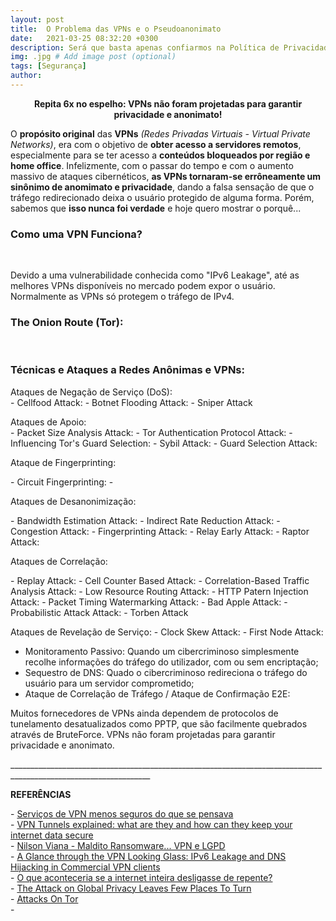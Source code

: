 ```yaml
---
layout: post
title:  O Problema das VPNs e o Pseudoanonimato
date:   2021-03-25 08:32:20 +0300
description: Será que basta apenas confiarmos na Política de Privacidade de um serviço? # Add post description (optional)
img: .jpg # Add image post (optional)
tags: [Segurança]
author:
---
```

<center><strong>Repita 6x no espelho: VPNs não foram projetadas para garantir privacidade e anonimato!</strong></center> 

<p>O <b>propósito original</b> das <b>VPNs</b> <i>(Redes Privadas Virtuais - Virtual Private Networks)</i>, era com o objetivo de <b>obter acesso a servidores remotos</b>, especialmente para se ter acesso a <b>conteúdos bloqueados por região e home office</b>. Infelizmente, com o passar do tempo e com o aumento massivo de ataques cibernéticos, <b>as VPNs tornaram-se errôneamente um sinônimo de anomimato e privacidade</b>, dando a falsa sensação de que o tráfego redirecionado deixa o usuário protegido de alguma forma. Porém, sabemos que <b>isso nunca foi verdade</b> e hoje quero mostrar o porquê...<p> 

<p><b><h3>Como uma VPN Funciona?</h3></b><br>




Devido a uma vulnerabilidade conhecida como "IPv6 Leakage", até as melhores VPNs disponíveis no mercado podem expor o usuário. Normalmente as VPNs só protegem o tráfego de IPv4.






<p><b><h3>The Onion Route (Tor):</h3></b><br>







<p><b><h3>Técnicas e Ataques a Redes Anônimas e VPNs:</h3></b></p>

<p>Ataques de Negação de Serviço (DoS):<br>
- Cellfood Attack:
- Botnet Flooding Attack:
- Sniper Attack
  
<p>Ataques de Apoio:<br>
- Packet Size Analysis Attack:
- Tor Authentication Protocol Attack:
- Influencing Tor's Guard Selection:
- Sybil Attack:
- Guard Selection Attack:

<p>Ataque de Fingerprinting:<p>
- Circuit Fingerprinting:
- 
  
<p>Ataques de Desanonimização:<p>
- Bandwidth Estimation Attack:
- Indirect Rate Reduction Attack:
- Congestion Attack:
- Fingerprinting Attack:
- Relay Early Attack:
- Raptor Attack:
  
<p>Ataques de Correlação:<p>
- Replay Attack:
- Cell Counter Based Attack:
- Correlation-Based Traffic Analysis Attack:
- Low Resource Routing Attack:
- HTTP Patern Injection Attack:
- Packet Timing Watermarking Attack:
- Bad Apple Attack:
- Probabilistic Attack Attack:
- Torben Attack

<p>Ataques de Revelação de Serviço:
- Clock Skew Attack:
- First Node Attack: 


- Monitoramento Passivo: Quando um cibercriminoso simplesmente recolhe informações do tráfego do utilizador, com ou sem encriptação;
- Sequestro de DNS: Quado o cibercriminoso redireciona o tráfego do usuário para um servidor comprometido;
- Ataque de Correlação de Tráfego / Ataque de Confirmação E2E: 

Muitos fornecedores de VPNs ainda dependem de protocolos de tunelamento desatualizados como PPTP, que são facilmente quebrados através de BruteForce.
VPNs não foram projetadas para garantir privacidade e anonimato.





<p>_________________________________________________________________________________________________________________</p>
<p><b>REFERÊNCIAS</b></p>
<p>- <a href="https://www.computerworld.com.pt/2015/07/02/servicos-de-vpn-menos-seguros-do-que-se-pensava/">Serviços de VPN menos seguros do que se pensava</a><br>
- <a href="https://www.techradar.com/vpn/vpn-tunnels-explained-how-to-keep-your-internet-data-secure">VPN Tunnels explained: what are they and how can they keep your internet data secure</a><br>
- <a href="https://pt.linkedin.com/pulse/maldito-ransomware-vpn-e-lgpd-nilson-vianna-m-sc-">Nilson Viana - Maldito Ransomware... VPN e LGPD</a><br>
- <a href="https://sciendo.com/article/10.1515/popets-2015-0006">A Glance through the VPN Looking Glass: IPv6 Leakage and DNS Hijacking in Commercial VPN clients</a><br>
- <a href="https://gizmodo.uol.com.br/internet-desligar-de-repente/">O que aconteceria se a internet inteira desligasse de repente?</a><br>
- <a href="https://www.wired.com/story/china-russia-vpn-crackdown/">The Attack on Global Privacy Leaves Few Places To Turn</a><br>
- <a href="https://github.com/Attacks-on-Tor/Attacks-on-Tor">Attacks On Tor</a><br>
- 
 
